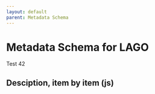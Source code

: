 ```yaml
---
layout: default
parent: Metadata Schema
---
```


# Metadata Schema for LAGO

Test 42

## Desciption, item by item (js) 

<script src="https://code.jquery.com/jquery-3.2.1.min.js"></script>
<script>
$().ready(function(){
    $.getJSON( "/DMP/schema/test.json", function( data ) {
	        $('#text').append(data["@graph"][3]["@id"]); 
	

    });
});
</script>
 
<div id="text"></div>




